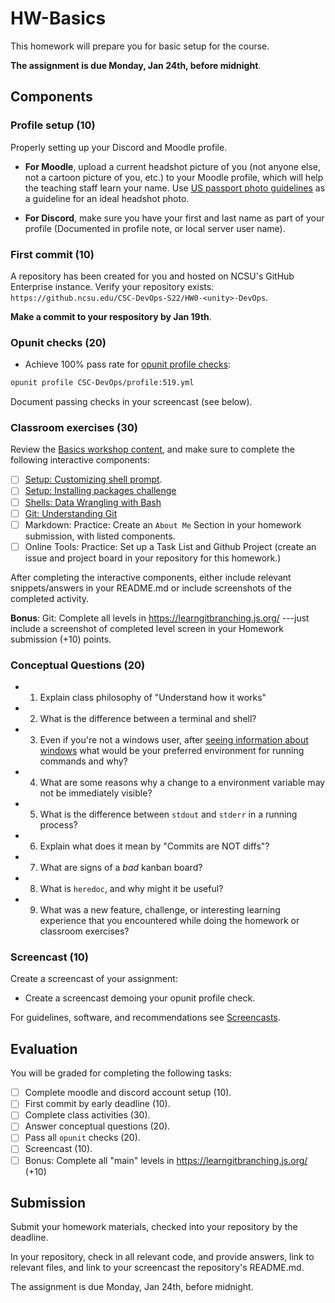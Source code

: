 # HW-Basics

This homework will prepare you for basic setup for the course.

**The assignment is due Monday, Jan 24th, before midnight**.

## Components

### Profile setup (10)

Properly setting up your Discord and Moodle profile.

* **For Moodle**, upload a current headshot picture of you (not anyone else, not a cartoon picture of you, etc.) to your Moodle profile, which will help the teaching staff learn your name. Use [US passport photo guidelines](https://travel.state.gov/content/travel/en/passports/how-apply/photos.html) as a guideline for an ideal headshot photo.

* **For Discord**, make sure you have your first and last name as part of your profile (Documented in profile note, or local server user name).

### First commit (10)

A repository has been created for you and hosted on NCSU's GitHub Enterprise instance. 
Verify your repository exists: `https://github.ncsu.edu/CSC-DevOps-S22/HW0-<unity>-DevOps`.

**Make a commit to your respository by Jan 19th**.

### Opunit checks (20)

* Achieve 100% pass rate for [opunit profile checks](https://devops.docable.cloud/chrisparnin/v/61a94512048892b30f3add22
):

```sh
opunit profile CSC-DevOps/profile:519.yml
```

Document passing checks in your screencast (see below).

### Classroom exercises (30)

Review the [Basics workshop content](https://github.com/CSC-DevOps/Course/tree/master/Content/Basics#basics), and make sure to complete the following interactive components:

* [ ] [Setup: Customizing shell prompt](https://devops.docable.cloud/chrisparnin/v/61c127300cd38e085f371fc2).
* [ ] [Setup: Installing packages challenge](https://devops.docable.cloud/chrisparnin/v/61b3ed6a7db4f2fc6edefd59)
* [ ] [Shells: Data Wrangling with Bash](https://devops.docable.cloud/chrisparnin/v/61deeb28033cc264a107b356)
* [ ] [Git: Understanding Git](https://devops.docable.cloud/chrisparnin/v/61df4667eb4da9e40a359a5d)
* [ ] Markdown: Practice: Create an `About Me` Section in your homework submission, with listed components.
* [ ] Online Tools: Practice: Set up a Task List and Github Project (create an issue and project board in your repository for this homework.)

After completing the interactive components, either include relevant snippets/answers in your README.md or include screenshots of the completed activity.

**Bonus**: Git: Complete all levels in https://learngitbranching.js.org/ ---just include a screenshot of completed level screen in your Homework submission (+10) points.

### Conceptual Questions (20)

* 1. Explain class philosophy of "Understand how it works"
* 2. What is the difference between a terminal and shell?
* 3. Even if you're not a windows user, after [seeing information about windows](https://devops.docable.cloud/chrisparnin/v/61dcea308f429d8b25b56bf4) what would be your preferred environment for running commands and why?
* 4. What are some reasons why a change to a environment variable may not be immediately visible?
* 5. What is the difference between `stdout` and `stderr` in a running process?
* 6. Explain what does it mean by "Commits are NOT diffs"?
* 7. What are signs of a _bad_ kanban board?
* 8. What is `heredoc`, and why might it be useful?
* 9. What was a new feature, challenge, or interesting learning experience that you encountered while doing the homework or classroom exercises?

### Screencast (10)

Create a screencast of your assignment:

* Create a screencast demoing your opunit profile check.

For guidelines, software, and recommendations see [Screencasts](Screencasts.md).


## Evaluation

You will be graded for completing the following tasks:

* [ ] Complete moodle and discord account setup (10).
* [ ] First commit by early deadline (10).
* [ ] Complete class activities (30).
* [ ] Answer conceptual questions (20).
* [ ] Pass all `opunit` checks (20).
* [ ] Screencast (10).
* [ ] Bonus: Complete all "main" levels in https://learngitbranching.js.org/ (+10)

## Submission

Submit your homework materials, checked into your repository by the deadline.

In your repository, check in all relevant code, and provide answers, link to relevant files, and link to your screencast the repository's README.md.

The assignment is due Monday, Jan 24th, before midnight.
